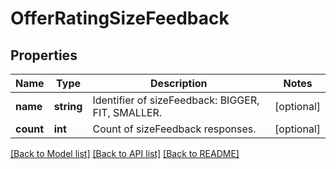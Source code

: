 # OfferRatingSizeFeedback

## Properties
Name | Type | Description | Notes
------------ | ------------- | ------------- | -------------
**name** | **string** | Identifier of sizeFeedback: BIGGER, FIT, SMALLER. | [optional] 
**count** | **int** | Count of sizeFeedback responses. | [optional] 

[[Back to Model list]](../../README.md#documentation-for-models) [[Back to API list]](../../README.md#documentation-for-api-endpoints) [[Back to README]](../../README.md)

